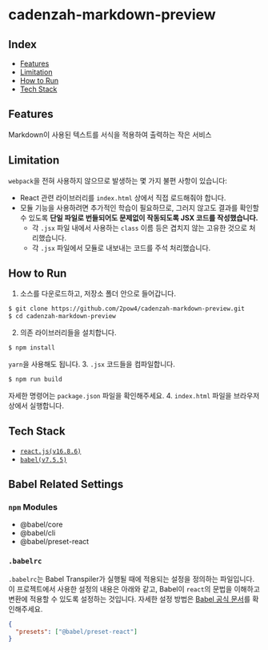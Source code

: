 # cadenzah-markdown-preview

## Index

- [Features](#features)
- [Limitation](#limitation)
- [How to Run](#how-to-run)
- [Tech Stack](#tech-stack)

<a name="features"></a>
## Features
Markdown이 사용된 텍스트를 서식을 적용하여 출력하는 작은 서비스

<a name="limitation"></a>
## Limitation
`webpack`을 전혀 사용하지 않으므로 발생하는 몇 가지 불편 사항이 있습니다:
- React 관련 라이브러리를 `index.html` 상에서 직접 로드해줘야 합니다.
- 모듈 기능을 사용하려면 추가적인 학습이 필요하므로, 그러지 않고도 결과를 확인할 수 있도록 **단일 파일로 번들되어도 문제없이 작동되도록 JSX 코드를 작성했습니다.**
  - 각 `.jsx` 파일 내에서 사용하는 `class` 이름 등은 겹치지 않는 고유한 것으로 처리했습니다.
  - 각 `.jsx` 파일에서 모듈로 내보내는 코드를 주석 처리했습니다.

<a name="how-to-run"></a>
## How to Run
1. 소스를 다운로드하고, 저장소 폴더 안으로 들어갑니다.
```bash
$ git clone https://github.com/2pow4/cadenzah-markdown-preview.git
$ cd cadenzah-markdown-preview
```
2. 의존 라이브러리들을 설치합니다.
```bash
$ npm install
```
`yarn`을 사용해도 됩니다.
3. `.jsx` 코드들을 컴파일합니다.
```bash
$ npm run build
```
자세한 명령어는 `package.json` 파일을 확인해주세요.
4. `index.html` 파일을 브라우저 상에서 실행합니다.

<a name="tech-stack"></a>
## Tech Stack
- [`react.js(v16.8.6)`](https://reactjs.org)
- [`babel(v7.5.5)`](https://babeljs.io/docs/en/babel-cli)

## Babel Related Settings

### `npm` Modules
- @babel/core
- @babel/cli
- @babel/preset-react

### `.babelrc`

`.babelrc`는 Babel Transpiler가 실행될 때에 적용되는 설정을 정의하는 파일입니다. 이 프로젝트에서 사용한 설정의 내용은 아래와 같고, Babel이 `react`의 문법을 이해하고 변환에 적용할 수 있도록 설정하는 것입니다. 자세한 설정 방법은 [Babel 공식 문서](https://babeljs.io/docs/en/configuration)를 확인해주세요.

```json
{
  "presets": ["@babel/preset-react"]
}
```
